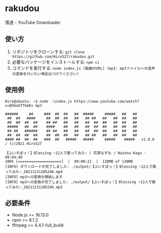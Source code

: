 # rakudou
落道 - YouTube Downloader

## 使い方
1. リポジトリをクローンする: `git clone https://github.com/Hiro527/rakudou.git`
2. 必要なパッケージをインストールする: `npm ci`
3. コマンドを実行する: `node index.js [動画のURL] (mp3: mp3ファイルへの音声の変換を行いたい場合はつけてください)`


## 使用例
```
Hiro@ubuntu: ~$ node .\index.js https://www.youtube.com/watch?v=Qh6aSTTkmEs mp3

######     ##     ###  ##  ##   ##  #####     #####   ##   ##
 ##  ##   ####     ##  ##  ##   ##   ## ##   ##   ##  ##   ##
 ##  ##  ##  ##    ## ##   ##   ##   ##  ##  ##   ##  ##   ##
 #####   ##  ##    ####    ##   ##   ##  ##  ##   ##  ##   ##
 ## ##   ######    ## ##   ##   ##   ##  ##  ##   ##  ##   ##
 ##  ##  ##  ##    ##  ##  ##   ##   ## ##   ##   ##  ##   ##
#### ##  ##  ##   ###  ##   #####   #####     #####    #####   v1.0.0 / (c)2021 Hiro527

【ぶいすぽっ！】Blessing ~12人で歌ってみた~ | 花芽なずな / Nazuna Kaga - 00:04:40
100% [===================>]  |  00:00:21  |  138MB of 138MB
[INFO] ダウンロードが完了しました: ./output/【ぶいすぽっ！】Blessing ~12人で歌ってみた~_20211231105246.mp4
[INFO] mp3への変換を開始します
[INFO] mp3への変換が完了しました: ./output/【ぶいすぽっ！】Blessing ~12人で歌ってみた~_20211231105246.mp3
```

## 必要条件
- Node.js >= 16.13.0
- npm >= 8.1.2
- ffmpeg >= 4.4.1-full_build